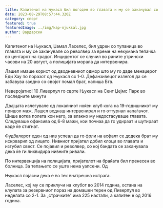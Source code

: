```yaml
---
title: Капитенот на Њукасл бил погоден во главата и му се заканувал со пиштол
date: 2023-08-29T08:57:44.320Z
category: спорт
featured: true
featuredImage: ../img/kap-njuksal.jpg
author: Вардарски
---
```

Капитенот на Њукасл, Џамал ​​Ласелес, бил удрен со тупаница во главата и му се заканувале со револвер за време на нехумана тепачка во центарот на градот. Инцидентот се случил во раните утрински часови на 20 август, а полицијата морала да интервенира.

Лашел имаше корист од дводневниот одмор што му го даде менаџерот Еди Хау по поразот од Њукасл со 1-0. Дефанзивецот излегол да се забавува заедно со својот помал брат, напиша Бтв.

Неверојатно! 10 Ливерпул го сврте Њукасл на Сент Џејмс Парк во последните минути

Двајцата излегувале од локалниот ноќен клуб кога на 19-годишникот му пришол маж. Лашел веднаш интервенирал и го оттурнал напаѓачот. Шише вотка полета кон него, за влакно му недостасуваше главата. Следуваше офанзива од 6-8 мажи, кои почнаа да го удираат и шутираат каде ќе стигнат.

Фудбалерот еден од нив успеал да го фрли на асфалт се додека брат му искрварил од лицето. Нивниот пријател добил клоци во главата и изгубил свест. Се појавил и револвер, со кој бандата се заканувала дека ќе ги ликвидира нивните ривали.

По интервенција на полицијата, пријателот на браќата бил пренесен во болница. За тепањето се уште нема уапсени. Од

Њукасл појасни дека е во тек внатрешна истрага.

Ласелес, кој му се приклучи на клубот во 2014 година, остана на клупата за резервниот пораз на домашен терен од Ливерпул во неделата со 2-1. За „страчките“ има 225 настапи, а капитен е од 2016 година.